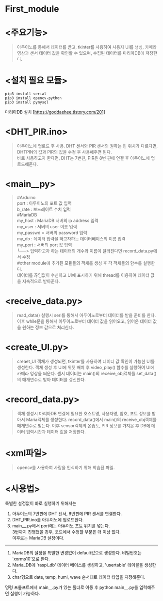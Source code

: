 First_module
==============
**<주요기능>**
=============
> 아두이노를 통해서 데이터를 받고, tkinter를 사용하여 사용자 UI를 생성,
카메라 영상과 센서 데이터 값을 확인할 수 있으며, 수집된 데이터를 마리아DB에 저장한다.

**<설치 필요 모듈>**
==================

    pip3 install serial  
    pip3 install opencv-python  
    pip3 install pymysql  

마리아DB 설치 [https://goddaehee.tistory.com/201]  


**<DHT_PIR.ino>** 
==============
> 아두이노에 업로드 후 사용. DHT 센서와 PIR 센서의 원하는 핀 위치가 다르다면,   
DHTPIN의 값과 PIR의 값을 수정 후 사용해주면 된다.  
바로 사용하고자 한다면, DHT는 7번핀,
PIR은 8번 핀에 연결 후 아두이노에 업로드해준다.  

**<main__py>**
===============
>#Arduino  
port : 아두이노의 포트 값 입력  
b_rate : 보드레이트 수치 입력  
#MariaDB  
my_host : MariaDB 서버의 ip address 입력  
my_user : 서버의 user 이름 입력  
my_passwd = 서버의 password 입력  
my_db : 데이터 입력을 하고자하는 데이터베이스의 이름 입력  
my_port : 서버의 port 값 입력  
└──> 입력하고자 하는 데이터의 개수와 이름이 달라진다면 record_data.py에서 수정  
#other module에 추가된 모듈들의 객체를 생성 후 각 객체들의 함수를 실행한다.   
데이터를 끊임없이 수신하고 UI에 표시하기 위해 thread를 이용하여 데이터 값을
지속적으로 받아준다.

**<receive_data.py>**  
================
> read_data() 실행시 seri를 통해서 아두이노로부터 데이터를 받을 준비를 한다. 이후 
while문을 통해서 아두이노로부터 데이터 값을 읽어오고, 읽어온 데이터 값을 원하는
정보 값으로 처리한다.

**<create_UI.py>** 
================
> creaet_UI 객체가 생성되면, tkinter를 사용하여 데이터 값 확인이 가능한 UI를
생성한다. 객체 생성 후 UI에 위젯 배치 후 video_play() 함수를 실행하여 UI에 카메라
영상을 띄운다. 센서 데이터는 main()의 receive_obj객체를 set_data()의 매개변수로 받아
데이터를 갱신한다.

**<record_data.py>**  
================
> 객체 생성시 마리아DB 연결에 필요한 호스트명, 사용자명, 암호, 포트 정보를 받아서
Maria객체를 생성한다. record_data()에서 main()의 receive_obj객체를 매개변수로 받는다. 
이후 sensor객체의 온습도, PIR 정보를 가져온 후 DB에 데이터 입력시간과 데이터 값을 저장한다.

**<xml파일>**
================
> opencv를 사용하여 사람을 인식하기 위해 학습된 파일.


**<사용법>**  
=======================
특별한 설정없이 바로 실행하기 위해서는 
1. 아두이노의 7번핀에 DHT 센서, 8번핀에 PIR 센서를 연결한다.
2. DHT_PIR.ino를 아두이노에 업로드한다.
3. main__.py에서 port에는 아두이노 포트 위치를 넣는다.  
3번까지 진행했을 경우, 코드에서 수정할 부분은 더 이상 없다.  
이후로는 MariaDB 설정이다.  
-----------------------
1. MariaDB의 설정을 특별한 변경없이 default값으로 생성한다. 비밀번호는 'xorms10'으로 한다.  
2. Maria_DB에 'raspi_db' 데이터 베이스를 생성하고, 'usertable' 테이블을 생성한다.
3. char형으로 date, temp, humi, wave 순서대로 데이터 타입을 지정해준다.  
  
명령 프롬프트에서 main__.py가 있는 폴더로 이동 후 python main__.py를 입력해주면 실행이 가능하다.

